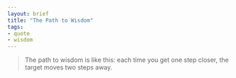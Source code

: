 ```yaml
---
layout: brief
title: "The Path to Wisdom"
tags:
- quote
- wisdom
---
```


> The path to wisdom is like this: each time you get one step closer, the target
> moves two steps away.
